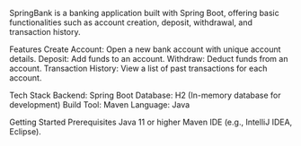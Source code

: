 SpringBank is a banking application built with Spring Boot, offering basic functionalities such as account creation, deposit, withdrawal, and transaction history.

Features
Create Account: Open a new bank account with unique account details.
Deposit: Add funds to an account.
Withdraw: Deduct funds from an account.
Transaction History: View a list of past transactions for each account.

Tech Stack
Backend: Spring Boot
Database: H2 (In-memory database for development)
Build Tool: Maven
Language: Java

Getting Started
Prerequisites
Java 11 or higher
Maven
IDE (e.g., IntelliJ IDEA, Eclipse).





